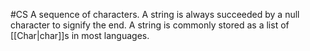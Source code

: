 #CS 
A sequence of characters. A string is always succeeded by a null character to signify the end. A string is commonly stored as a list of [[Char|char]]s in most languages.